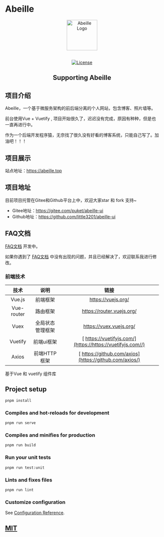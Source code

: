 
# Abeille

<p align="center">
  <a href="https://abeille.top" target="_blank">
    <img alt="Abeille Logo" width="100" src="https://gitee.com/puket/abeille-ui/blob/master/src/assets/logo.svg">
  </a>
</p>

<p align="center">
  <br>
  <a href="https://github.com/little3201/abeille-ui/blob/develop/LICENSE">
    <img src="https://img.shields.io/github/license/little3201/abeille-ui.svg" alt="License">
  </a>
</p>

<h2 align="center">Supporting Abeille</h2>

## 项目介绍

Abeille，一个基于微服务架构的前后端分离的个人网站，包含博客、照片墙等。

前台使用Vue + Vuetify , 项目开始很久了，迟迟没有完成，原因有种种，但是也一直再进行中。

作为一个后端开发程序猿，无奈找了很久没有好看的博客系统，只能自己写了。加油吧！！！

## 项目展示

站点地址：https://abeille.top

## 项目地址

目前项目托管在Gitee和Github平台上中，欢迎大家star 和 fork 支持~

- Gitee地址：https://gitee.com/puket/abeille-ui
- Github地址：https://github.com/little3201/abeille-ui

## FAQ文档

[FAQ文档](./FAQ) 开发中。

如果你遇到了 [FAQ文档](./FAQ) 中没有出现的问题，并且已经解决了，欢迎联系我进行修改。


### 前端技术

|         技术          |           说明            |                             链接                             |
| :-------------------: | :-----------------------: | :----------------------------------------------------------: |
|        Vue.js         |         前端框架          |                      https://vuejs.org/                      |
|      Vue-router       |         路由框架          |                  https://router.vuejs.org/                   |
|         Vuex          |     全局状态管理框架       |                   https://vuex.vuejs.org/                     |
|        Vuetify        |        前端ui框架         |  [ https://vuetifyjs.com/](https://https://vuetifyjs.com//)   |
|         Axios         |       前端HTTP框架        |     [ https://github.com/axios](https://github.com/axios/)    |



基于Vue 和 vuetify 组件库

## Project setup
```
pnpm install
```

### Compiles and hot-reloads for development
```
pnpm run serve
```

### Compiles and minifies for production
```
pnpm run build
```

### Run your unit tests
```
pnpm run test:unit
```

### Lints and fixes files
```
pnpm run lint
```

### Customize configuration
See [Configuration Reference](https://cli.vuejs.org/config/).


<a href="https://github.com/little3201/abeille-ui/blob/develop/LICENSE">
  <h2>MIT</h2>
</a>